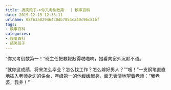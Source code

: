 ```yaml
---
title: 搞笑段子->你又考倒数第一 | 糗事百科
date: 2019-12-15 12:33:11
urlname: 08f63a02946430db7854ca40c96c81bf
tags: 
- 糗事百科
categories:
- 糗事百科
- 搞笑段子
---
```

“你又考倒数第一！”班主任把教鞭敲得啪啪响，她看向窗外沉默不语。

“就你这成绩，将来怎么毕业？怎么找工作？怎么嫁好男人？”“嗖！”一支钢笔直直地插入老师身边的讲台，年级第一的他缓缓起身，面无表情地望着老师：“我老婆，我养！”


